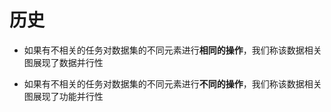 # 历史

* 如果有不相关的任务对数据集的不同元素进行**相同的操作**，我们称该数据相关图展现了数据并行性

* 如果有不相关的任务对数据集的不同元素进行**不同的操作**，我们称该数据相关图展现了功能并行性